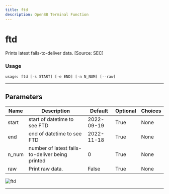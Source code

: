 ```yaml
---
title: ftd
description: OpenBB Terminal Function
---
```


# ftd

Prints latest fails-to-deliver data. [Source: SEC]

### Usage

```python
usage: ftd [-s START] [-e END] [-n N_NUM] [--raw]
```

---

## Parameters

| Name | Description | Default | Optional | Choices |
| ---- | ----------- | ------- | -------- | ------- |
| start | start of datetime to see FTD | 2022-09-19 | True | None |
| end | end of datetime to see FTD | 2022-11-18 | True | None |
| n_num | number of latest fails-to-deliver being printed | 0 | True | None |
| raw | Print raw data. | False | True | None |
![ftd](https://user-images.githubusercontent.com/46355364/154075166-a5a84604-e8ec-46d5-a990-8ca3d928c662.png)

---

